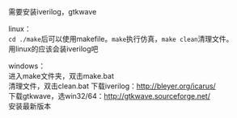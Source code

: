 需要安装iverilog，gtkwave


linux：  
`cd ./make`后可以使用makefile。`make`执行仿真，`make clean`清理文件。  
用linux的应该会装iverilog吧


windows：  
进入make文件夹，双击make.bat  
清理文件，双击clean.bat
下载iverilog：http://bleyer.org/icarus/  
下载gtkwave，选win32/64：http://gtkwave.sourceforge.net/  
安装最新版本

